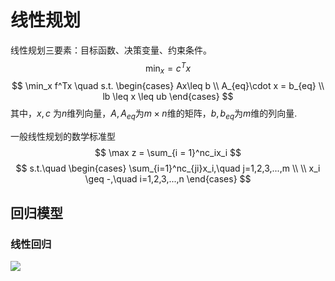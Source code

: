 # 线性规划
线性规划三要素：目标函数、决策变量、约束条件。
$$
\min_x = c^Tx 
$$
$$
\min_x f^Tx \quad s.t. 
\begin{cases}
	Ax\leq b \\
	A_{eq}\cdot x = b_{eq} \\
	lb \leq x \leq ub
\end{cases}
$$
其中，$x,c$ 为$n$维列向量，$A,A_{eq}$为$m\times n$维的矩阵，$b,b_{eq}$为$m$维的列向量.

一般线性规划的数学标准型
$$
\max z = \sum_{i = 1}^nc_ix_i
$$
$$
s.t.\quad
\begin{cases}
	\sum_{i=1}^nc_{ji}x_i,\quad j=1,2,3,...,m \\
	\\
	x_i \geq -,\quad i=1,2,3,...,n
\end{cases}
$$



## 回归模型
### 线性回归
![](Pasted%20image%2020240803124632.png)